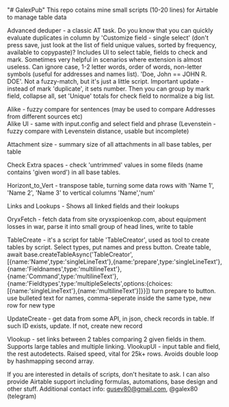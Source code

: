 "# GalexPub" 
This repo cotains mine small scripts (10-20 lines) for Airtable to manage table data

Advanced deduper - a classic AT task. Do you know that you can quickly evaluate duplicates in column by 'Customize field - single select' (don't press save, just look at the list of field unique values, sorted by frequency, available to copypaste)?
Includes UI to select table, fields to check and mark. Sometimes very helpful in scenarios where extension is almost useless.
Can ignore case, 1-2 letter words, order of words, non-letter symbols (useful for addresses and names list). 'Doe, John == JOHN R. DOE'. Not a fuzzy-match, but it's just a little script. Important update - instead of mark 'duplicate', it sets number. Then you can group by mark field, collapse all, set 'Unique' totals for check field to normalize a big list.

Alike - fuzzy compare for sentences (may be used to compare Addresses from different sources etc)  
Alike UI - same with input.config and select field and phrase
(Levenstein - fuzzy compare with Levenstein distance, usable but incomplete)

Attachment size - summary size of all attachments in all base tables, per table

Check Extra spaces - check 'untrimmed' values in some fileds (name contains 'given word') in all base tables. 

Horizont_to_Vert - transpose table, turning some data rows with 'Name 1', 'Name 2', 'Name 3' to vertical columns 'Name','num'

Links and Lookups - Shows all linked fields and their lookups

OryxFetch - fetch data from site oryxspioenkop.com, about equipment losses in war, parse it into small group of head lines, write to table

TableCreate - it's a script for table 'TableCreator', used as tool to create tables by script. Select types, put names and press button. 
Create table, await base.createTableAsync('TableCreator',[{name:'Name',type:'singleLineText'},{name:'prepare',type:'singleLineText'},{name:'Fieldnames',type:'multilineText'},{name:'Command',type:'multilineText'},{name:'Fieldtypes',type:'multipleSelects',options:{choices:[{name:'singleLineText'},{name:'multilineText'}]}}])
turn prepare to button. use bulleted text for names, comma-seperate inside the same type, new row for new type

UpdateCreate - get data from some API, in json, check records in table. If such ID exists, update. If not, create new record

Vlookup - set links between 2 tables comparing 2 given fields in them. Supports large tables and multiple linking.
VlookupUI - input table and field, the rest autodetects. Raised speed, vital for 25k+ rows. Avoids double loop by hashmapping second array.

If you are interested in details of scripts, don't hesitate to ask.
I can also provide Airtable support including formulas, automations, base design and other stuff.
Additional contact info: gusev80@gmail.com, @galex80 (telegram)
